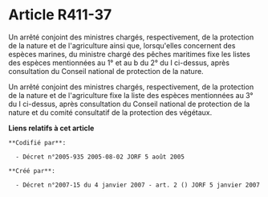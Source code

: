 # Article R411-37

Un arrêté conjoint des ministres chargés, respectivement, de la protection de la nature et de l'agriculture ainsi que,
lorsqu'elles concernent des espèces marines, du ministre chargé des pêches maritimes fixe les listes des espèces mentionnées
au 1° et au b du 2° du I ci-dessus, après consultation du Conseil national de protection de la nature.

Un arrêté conjoint des ministres chargés, respectivement, de la protection de la nature et de l'agriculture fixe la liste des
espèces mentionnées au 3° du I ci-dessus, après consultation du Conseil national de protection de la nature et du comité
consultatif de la protection des végétaux.

**Liens relatifs à cet article**

	**Codifié par**:

	  - Décret n°2005-935 2005-08-02 JORF 5 août 2005

	**Créé par**:

	  - Décret n°2007-15 du 4 janvier 2007 - art. 2 () JORF 5 janvier 2007
